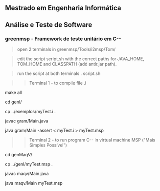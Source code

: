 ## Mestrado em Engenharia Informática
## Análise e Teste de Software
### greenmsp - Framework de teste unitário em C--

> open 2 terminals in greenmsp/Tools/i2msp/Tom/

> edit the script script.sh with the correct paths for JAVA_HOME, TOM_HOME and CLASSPATH (add antlr.jar path).

> run the script at both terminals
. script.sh 

>>Terminal 1 - to compile file .i

make all

cd genI/

cp ../exemplos/myTest.i .

javac gram/Main.java

java gram/Main -assert  < myTest.i > myTest.msp

>>Terminal 2 - to run program C-- in virtual machine MSP ("Mais Simples Possível")

cd genMaqV/

cp ../genI/myTest.msp .

javac maqv/Main.java

java maqv/Main myTest.msp
